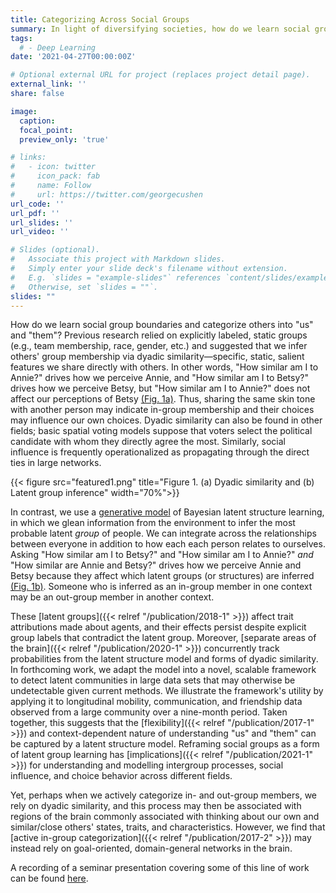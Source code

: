 ```yaml
---
title: Categorizing Across Social Groups
summary: In light of diversifying societies, how do we learn social group boundaries and categorize others into \"us\" and \"them\"? Previous research relied on explicitly labelled, static groups (e.g., team membership, race, etc.) and suggested that group memberships can be inferred via dyadic similarity; similarity on a salient feature drives our understanding of \"us\" and \"them\". In contrast, this line of research suggests that the context-dependent and flexible natures of our abilities to categorize others can be more comprehensively captured in a model of latent structure learning.
tags:
  # - Deep Learning
date: '2021-04-27T00:00:00Z'

# Optional external URL for project (replaces project detail page).
external_link: ''
share: false

image:
  caption: 
  focal_point: 
  preview_only: 'true'

# links:
#   - icon: twitter
#     icon_pack: fab
#     name: Follow
#     url: https://twitter.com/georgecushen
url_code: ''
url_pdf: ''
url_slides: ''
url_video: ''

# Slides (optional).
#   Associate this project with Markdown slides.
#   Simply enter your slide deck's filename without extension.
#   E.g. `slides = "example-slides"` references `content/slides/example-slides.md`.
#   Otherwise, set `slides = ""`.
slides: ""
---
```


How do we learn social group boundaries and categorize others into \"us\" and \"them\"? 
Previous research relied on explicitly labeled, static groups (e.g., team membership, race, gender, etc.) and suggested that we infer others' group membership via dyadic similarity—specific, static, salient features we share directly with others. 
In other words, "How similar am I to Annie?" drives how we perceive Annie, and "How similar am I to Betsy?" drives how we perceive Betsy, but "How similar am I to Annie?" does not affect our perceptions of Betsy [(Fig. 1a)](#figure-figure-1-a-dyadic-similarity-and-b-latent-group-inference). 
Thus, sharing the same skin tone with another person may indicate in-group membership and their choices may influence our own choices. 
Dyadic similarity can also be found in other fields; basic spatial voting models suppose that voters select the political candidate with whom they directly agree the most. 
Similarly, social influence is frequently operationalized as propagating through the direct ties in large networks.

{{< figure src="featured1.png" title="Figure 1. (a) Dyadic similarity and (b) Latent group inference" width="70%">}}

In contrast, we use a [generative model](https://github.com/tlau1860/grouprepcode) of Bayesian latent structure learning, in which we glean information from the environment to infer the most probable latent *group* of people.
We can integrate across the relationships between everyone in addition to how each each person relates to ourselves. 
Asking "How similar am I to Betsy?" and "How similar am I to Annie?" *and* "How similar are Annie and Betsy?" drives how we perceive Annie and Betsy because they affect which latent groups (or structures) are inferred [(Fig. 1b)](#figure-figure-1-a-dyadic-similarity-and-b-latent-group-inference).
Someone who is inferred as an in-group member in one context may be an out-group member in another context. 

These [latent groups]({{< relref "/publication/2018-1" >}}) affect trait attributions made about agents, and their effects persist despite explicit group labels that contradict the latent group. 
Moreover, [separate areas of the brain]({{< relref "/publication/2020-1" >}}) concurrently track probabilities from the latent structure model and forms of dyadic similarity. 
In forthcoming work, we adapt the model into a novel, scalable framework to detect latent communities in large data sets that may otherwise be undetectable given current methods.
We illustrate the framework's utility by applying it to longitudinal mobility, communication, and friendship data observed from a large community over a nine-month period.
Taken together, this suggests that the [flexibility]({{< relref "/publication/2017-1" >}}) and context-dependent nature of understanding "us" and "them" can be captured by a latent structure model. 
Reframing social groups as a form of latent group learning has [implications]({{< relref "/publication/2021-1" >}}) for understanding and modelling intergroup processes, social influence, and choice behavior across different fields.

Yet, perhaps when we actively categorize in- and out-group members, we rely on dyadic similarity, and this process may then be associated with regions of the brain commonly associated with thinking about our own and similar/close others' states, traits, and characteristics.
However, we find that [active in-group categorization]({{< relref "/publication/2017-2" >}}) may instead rely on goal-oriented, domain-general networks in the brain.

A recording of a seminar presentation covering some of this line of work can be found [here](https://www.youtube.com/watch?v=5pQM9Z4_JFI).